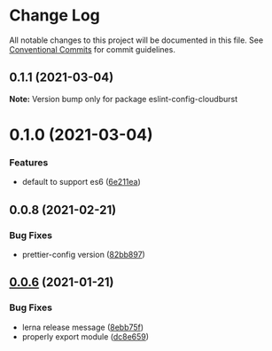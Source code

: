 # Change Log

All notable changes to this project will be documented in this file.
See [Conventional Commits](https://conventionalcommits.org) for commit guidelines.

## 0.1.1 (2021-03-04)

**Note:** Version bump only for package eslint-config-cloudburst





# 0.1.0 (2021-03-04)


### Features

* default to support es6 ([6e211ea](https://github.com/cloudburst-sbc/eslint-config-cloudburst/commit/6e211ea4c79a2961b14382db203e2eb5e0351c14))





## 0.0.8 (2021-02-21)


### Bug Fixes

* prettier-config version ([82bb897](https://github.com/cloudburst-sbc/eslint-config-cloudburst/commit/82bb89765318fd798de5a1a540eb43e7d7b34f9d))





## [0.0.6](https://github.com/cloudburst-sbc/eslint-config-cloudburst/compare/v0.0.5...v0.0.6) (2021-01-21)


### Bug Fixes

* lerna release message ([8ebb75f](https://github.com/cloudburst-sbc/eslint-config-cloudburst/commit/8ebb75fa0292aa999e501273fcd7c7acd2d56136))
* properly export module ([dc8e659](https://github.com/cloudburst-sbc/eslint-config-cloudburst/commit/dc8e659b65c3f60b16b98400bfaf1e85224c6738))
